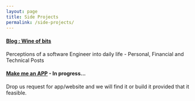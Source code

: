 ```yaml
---
layout: page
title: Side Projects
permalink: /side-projects/
---
```


#### [Blog : Wine of bits](http://www.wineofbits.com/)
Perceptions of a software Engineer into daily life - Personal, Financial and Technical Posts


#### [Make me an APP](https://wp.me/P9DluL-2W) - In progress...

Drop us  request for app/website and we will find it or build it provided that it feasible.
